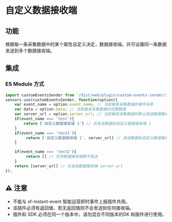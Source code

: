 # 自定义数据接收端

## 功能
根据每一条采集数据中的某个属性自定义决定，数据接收端。并可设置同一条数据发送到多个数据接收端。

## 集成
### ES Module 方式
```javascript
import customEventsSender from '/dist/web/plugin/custom-events-sender/index.es6';
sensors.use(customEventsSender, function(option){
    var event_name = option.event_name; // 当前触发采集数据的事件名称
    var data = option.data; // 当前触发采集数据的完整数据
    var server_url = option.server_url; // 当前触发采集数据的默认发送数据接收端地址
    if(event_name === 'test'){
        return ['自定义数据接收端 1'] // 仅发送数据到自定义数据接收端 1
    }
    if(event_name === 'test1'){
         return ['自定义数据接收端 1', server_url] // 发送数据到自定义数据接收端 1及默认数据接收端 server_url
    }

    if(event_name === 'test2'){
         return [] // 任何数据接收端都不发送
    }
    return [server_url] // 仅发送数据接收端 server_url
});

```
## ⚠️ 注意
- 不能与 sf-instant-event 智能运营即时事件上报插件共用。
- 该插件必须有返回值，若无返回值则不会发送到任何接收端。
- 插件和 SDK 必须在同一个版本中，请勿混合不同版本的DK 和插件进行使用。